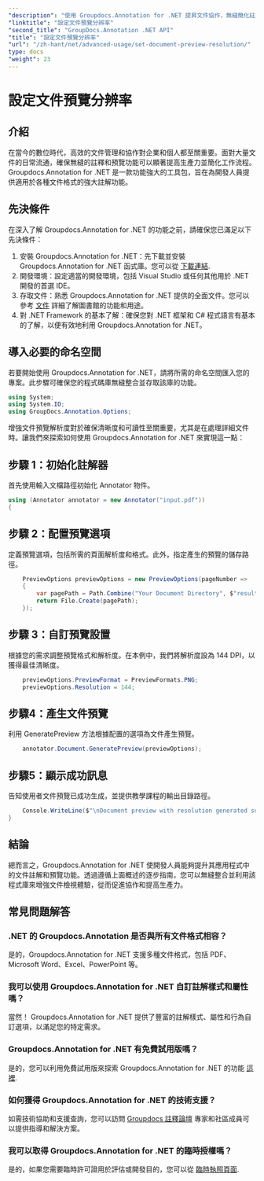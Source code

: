 ```yaml
---
"description": "使用 Groupdocs.Annotation for .NET 提昇文件協作，無縫簡化註解與預覽功能。"
"linktitle": "設定文件預覽分辨率"
"second_title": "GroupDocs.Annotation .NET API"
"title": "設定文件預覽分辨率"
"url": "/zh-hant/net/advanced-usage/set-document-preview-resolution/"
type: docs
"weight": 23
---
```


# 設定文件預覽分辨率

## 介紹
在當今的數位時代，高效的文件管理和協作對企業和個人都至關重要。面對大量文件的日常流通，確保無縫的註釋和預覽功能可以顯著提高生產力並簡化工作流程。 Groupdocs.Annotation for .NET 是一款功能強大的工具包，旨在為開發人員提供適用於各種文件格式的強大註解功能。
## 先決條件
在深入了解 Groupdocs.Annotation for .NET 的功能之前，請確保您已滿足以下先決條件：
1. 安裝 Groupdocs.Annotation for .NET：先下載並安裝 Groupdocs.Annotation for .NET 函式庫。您可以從 [下載連結](https://releases。groupdocs.com/annotation/net/).
2. 開發環境：設定適當的開發環境，包括 Visual Studio 或任何其他用於 .NET 開發的首選 IDE。
3. 存取文件：熟悉 Groupdocs.Annotation for .NET 提供的全面文件。您可以參考 [文件](https://tutorials.groupdocs.com/annotation/net/) 詳細了解圖書館的功能和用途。
4. 對 .NET Framework 的基本了解：確保您對 .NET 框架和 C# 程式語言有基本的了解，以便有效地利用 Groupdocs.Annotation for .NET。

## 導入必要的命名空間
若要開始使用 Groupdocs.Annotation for .NET，請將所需的命名空間匯入您的專案。此步驟可確保您的程式碼庫無縫整合並存取該庫的功能。

```csharp
using System;
using System.IO;
using GroupDocs.Annotation.Options;
```

增強文件預覽解析度對於確保清晰度和可讀性至關重要，尤其是在處理詳細文件時。讓我們來探索如何使用 Groupdocs.Annotation for .NET 來實現這一點：
## 步驟 1：初始化註解器
首先使用輸入文檔路徑初始化 Annotator 物件。
```csharp
using (Annotator annotator = new Annotator("input.pdf"))
{
```
## 步驟 2：配置預覽選項
定義預覽選項，包括所需的頁面解析度和格式。此外，指定產生的預覽的儲存路徑。
```csharp
    PreviewOptions previewOptions = new PreviewOptions(pageNumber =>
    {
        var pagePath = Path.Combine("Your Document Directory", $"result_with_resolution_{pageNumber}.png");
        return File.Create(pagePath);
    });
```
## 步驟 3：自訂預覽設置
根據您的需求調整預覽格式和解析度。在本例中，我們將解析度設為 144 DPI，以獲得最佳清晰度。
```csharp
    previewOptions.PreviewFormat = PreviewFormats.PNG;
    previewOptions.Resolution = 144;
```
## 步驟4：產生文件預覽
利用 GeneratePreview 方法根據配置的選項為文件產生預覽。
```csharp
    annotator.Document.GeneratePreview(previewOptions);
```
## 步驟5：顯示成功訊息
告知使用者文件預覽已成功生成，並提供教學課程的輸出目錄路徑。
```csharp
    Console.WriteLine($"\nDocument preview with resolution generated successfully.\nCheck output in {"Your Document Directory"}.");
}
```

## 結論
總而言之，Groupdocs.Annotation for .NET 使開發人員能夠提升其應用程式中的文件註解和預覽功能。透過遵循上面概述的逐步指南，您可以無縫整合並利用該程式庫來增強文件檢視體驗，從而促進協作和提高生產力。
## 常見問題解答
### .NET 的 Groupdocs.Annotation 是否與所有文件格式相容？
是的，Groupdocs.Annotation for .NET 支援多種文件格式，包括 PDF、Microsoft Word、Excel、PowerPoint 等。
### 我可以使用 Groupdocs.Annotation for .NET 自訂註解樣式和屬性嗎？
當然！ Groupdocs.Annotation for .NET 提供了豐富的註解樣式、屬性和行為自訂選項，以滿足您的特定需求。
### Groupdocs.Annotation for .NET 有免費試用版嗎？
是的，您可以利用免費試用版來探索 Groupdocs.Annotation for .NET 的功能 [這裡](https://releases。groupdocs.com/).
### 如何獲得 Groupdocs.Annotation for .NET 的技術支援？
如需技術協助和支援查詢，您可以訪問 [Groupdocs 註釋論壇](https://forum.groupdocs.com/c/annotation/10) 專家和社區成員可以提供指導和解決方案。
### 我可以取得 Groupdocs.Annotation for .NET 的臨時授權嗎？
是的，如果您需要臨時許可證用於評估或開發目的，您可以從 [臨時執照頁面](https://purchase。groupdocs.com/temporary-license/).